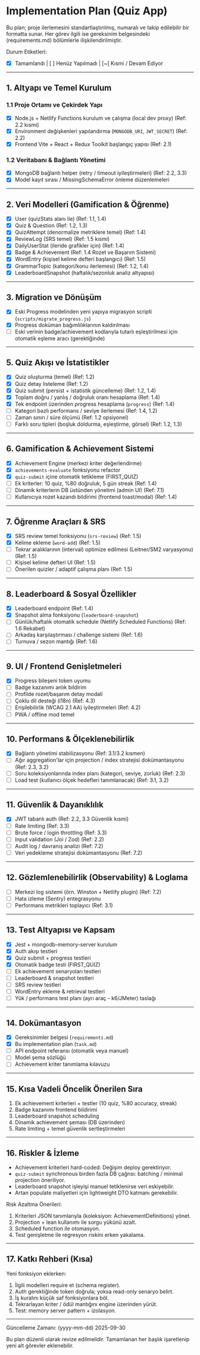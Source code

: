 ﻿# Implementation Plan (Quiz App)

Bu plan; proje ilerlemesini standartlaştırılmış, numaralı ve takip edilebilir bir formatta sunar. Her görev ilgili ise gereksinim belgesindeki (requirements.md) bölümlerle ilişkilendirilmiştir.

Durum Etiketleri:

- [x] Tamamlandı | [ ] Henüz Yapılmadı | [~] Kısmi / Devam Ediyor

---

## 1. Altyapı ve Temel Kurulum

### 1.1 Proje Ortamı ve Çekirdek Yapı

- [x] Node.js + Netlify Functions kurulum ve çalışma (local dev proxy) (Ref: 2.2 kısmi)
- [x] Environment değişkenleri yapılandırma (`MONGODB_URI`, `JWT_SECRET`) (Ref: 2.2)
- [x] Frontend Vite + React + Redux Toolkit başlangıç yapısı (Ref: 2.1)

### 1.2 Veritabanı & Bağlantı Yönetimi

- [x] MongoDB bağlantı helper (retry / timeout iyileştirmeleri) (Ref: 2.2, 3.3)
- [x] Model kayıt sırası / MissingSchemaError önleme düzenlemeleri

---

## 2. Veri Modelleri (Gamification & Öğrenme)

- [x] User (quizStats alanı ile) (Ref: 1.1, 1.4)
- [x] Quiz & Question (Ref: 1.2, 1.3)
- [x] QuizAttempt (denormalize metriklere temel) (Ref: 1.4)
- [x] ReviewLog (SRS temel) (Ref: 1.5 kısmi)
- [x] DailyUserStat (ileride grafikler için) (Ref: 1.4)
- [x] Badge & Achievement (Ref: 1.4 Rozet ve Başarım Sistemi)
- [x] WordEntry (kişisel kelime defteri başlangıcı) (Ref: 1.5)
- [x] GrammarTopic (kategori/konu ilerlemesi) (Ref: 1.2, 1.4)
- [x] LeaderboardSnapshot (haftalık/sezonluk analiz altyapısı)

---

## 3. Migration ve Dönüşüm

- [x] Eski Progress modelinden yeni yapıya migrasyon scripti (`scripts/migrate_progress.js`)
- [x] Progress doküman bağımlılıklarının kaldırılması
- [ ] Eski verinin badge/achievement kodlarıyla tutarlı eşleştirilmesi için otomatik eşleme aracı (gerektiğinde)

---

## 5. Quiz Akışı ve İstatistikler

- [x] Quiz oluşturma (temel) (Ref: 1.2)
- [x] Quiz detay listeleme (Ref: 1.2)
- [x] Quiz submit (persist + istatistik güncelleme) (Ref: 1.2, 1.4)
- [x] Toplam doğru / yanlış / doğruluk oranı hesaplama (Ref: 1.4)
- [x] Tek endpoint üzerinden progress hesaplama (`progress`) (Ref: 1.4)
- [ ] Kategori bazlı performans / seviye ilerlemesi (Ref: 1.4, 1.2)
- [ ] Zaman sınırı / süre ölçümü (Ref: 1.2 opsiyonel)
- [ ] Farklı soru tipleri (boşluk doldurma, eşleştirme, görsel) (Ref: 1.2, 1.3)

---

## 6. Gamification & Achievement Sistemi

- [x] Achievement Engine (merkezi kriter değerlendirme)
- [x] `achievements-evaluate` fonksiyonu refactor
- [x] `quiz-submit` içine otomatik tetikleme (FIRST_QUIZ)
- [ ] Ek kriterler: 10 quiz, %80 doğruluk, 5 gün streak (Ref: 1.4)
- [ ] Dinamik kriterlerin DB üstünden yönetimi (admin UI) (Ref: 7.1)
- [ ] Kullanıcıya rozet kazandı bildirimi (frontend toast/modal) (Ref: 1.4)

---

## 7. Öğrenme Araçları & SRS

- [x] SRS review temel fonksiyonu (`srs-review`) (Ref: 1.5)
- [x] Kelime ekleme (`word-add`) (Ref: 1.5)
- [ ] Tekrar aralıklarının (interval) optimize edilmesi (Leitner/SM2 varyasyonu) (Ref: 1.5)
- [ ] Kişisel kelime defteri UI (Ref: 1.5)
- [ ] Önerilen quizler / adaptif çalışma planı (Ref: 1.5)

---

## 8. Leaderboard & Sosyal Özellikler

- [x] Leaderboard endpoint (Ref: 1.4)
- [x] Snapshot alma fonksiyonu (`leaderboard-snapshot`)
- [ ] Günlük/haftalık otomatik schedule (Netlify Scheduled Functions) (Ref: 1.6 Rekabet)
- [ ] Arkadaş karşılaştırması / challenge sistemi (Ref: 1.6)
- [ ] Turnuva / sezon mantığı (Ref: 1.6)

---

## 9. UI / Frontend Genişletmeleri

- [x] Progress bileşeni token uyumu
- [ ] Badge kazanımı anlık bildirim
- [ ] Profilde rozet/başarım detay modali
- [ ] Çoklu dil desteği (i18n) (Ref: 4.3)
- [ ] Erişilebilirlik (WCAG 2.1 AA) iyileştirmeleri (Ref: 4.2)
- [ ] PWA / offline mod temel

---

## 10. Performans & Ölçeklenebilirlik

- [x] Bağlantı yönetimi stabilizasyonu (Ref: 3.1/3.2 kısmen)
- [ ] Ağır aggregation'lar için projection / index stratejisi dokümantasyonu (Ref: 2.3, 3.2)
- [ ] Soru koleksiyonlarında index planı (kategori, seviye, zorluk) (Ref: 2.3)
- [ ] Load test (kullanıcı ölçek hedefleri tanımlanacak) (Ref: 3.1, 3.2)

---

## 11. Güvenlik & Dayanıklılık

- [x] JWT tabanlı auth (Ref: 2.2, 3.3 Güvenlik kısmi)
- [ ] Rate limiting (Ref: 3.3)
- [ ] Brute force / login throttling (Ref: 3.3)
- [ ] Input validation (Joi / Zod) (Ref: 2.2)
- [ ] Audit log / davranış analizi (Ref: 7.2)
- [ ] Veri yedekleme stratejisi dokümantasyonu (Ref: 7.2)

---

## 12. Gözlemlenebilirlik (Observability) & Loglama

- [ ] Merkezi log sistemi (örn. Winston + Netlify plugin) (Ref: 7.2)
- [ ] Hata izleme (Sentry) entegrasyonu
- [ ] Performans metrikleri toplayıcı (Ref: 3.1)

---

## 13. Test Altyapısı ve Kapsam

- [x] Jest + mongodb-memory-server kurulum
- [x] Auth akışı testleri
- [x] Quiz submit + progress testleri
- [x] Otomatik badge testi (FIRST_QUIZ)
- [ ] Ek achievement senaryoları testleri
- [ ] Leaderboard & snapshot testleri
- [ ] SRS review testleri
- [ ] WordEntry ekleme & retrieval testleri
- [ ] Yük / performans test planı (ayrı araç - k6/JMeter) taslağı

---

## 14. Dokümantasyon

- [x] Gereksinimler belgesi (`requirements.md`)
- [x] Bu implementation plan (`task.md`)
- [ ] API endpoint referansı (otomatik veya manuel)
- [ ] Model şema sözlüğü
- [ ] Achievement kriter tanımlama kılavuzu

---

## 15. Kısa Vadeli Öncelik Önerilen Sıra

1. Ek achievement kriterleri + testler (10 quiz, %80 accuracy, streak)
2. Badge kazanımı frontend bildirimi
3. Leaderboard snapshot scheduling
4. Dinamik achievement şeması (DB üzerinden)
5. Rate limiting + temel güvenlik sertleştirmeleri

---

## 16. Riskler & İzleme

- Achievement kriterleri hard-coded: Değişim deploy gerektiriyor.
- `quiz-submit` synchronous birden fazla DB çağrısı: batching / minimal projection öneriliyor.
- Leaderboard snapshot işleyişi manuel tetiklenirse veri eskiyebilir.
- Artan populate maliyetleri için lightweight DTO katmanı gerekebilir.

Risk Azaltma Önerileri:

1. Kriterleri JSON tanımlarıyla (koleksiyon: AchievementDefinitions) yönet.
2. Projection + lean kullanımı ile sorgu yükünü azalt.
3. Scheduled function ile otomasyon.
4. Test genişletme ile regresyon riskini erken yakalama.

---

## 17. Katkı Rehberi (Kısa)

Yeni fonksiyon eklerken:

1. İlgili modelleri require et (schema register).
2. Auth gerektiğinde token doğrula; yoksa read-only senaryo belirt.
3. İş kuralını küçük saf fonksiyonlara böl.
4. Tekrarlayan kriter / ödül mantığını engine üzerinden yürüt.
5. Test: memory server pattern + izolasyon.

---

Güncelleme Zamanı: (yyyy-mm-dd) 2025-09-30

Bu plan düzenli olarak revize edilmelidir. Tamamlanan her başlık işaretlenip yeni alt görevler eklenebilir.

